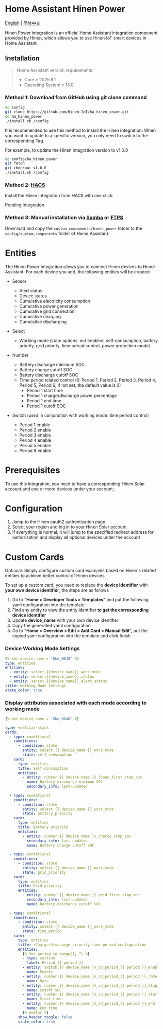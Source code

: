 # Home Assistant Hinen Power

[English](./README.md) | [简体中文](./doc/README_zh.md)

Hinen Power integration is an official Home Assistant integration component provided by Hinen, which allows you to use Hinen IoT smart devices in Home Assistant.

## Installation

> Home Assistant version requirements:
>
> - Core ≥ 2025.8.1
> - Operating System ≥ 13.0

### Method 1: Download from GitHub using git clone command

```bash
cd config
git clone https://github.com/Hinen-IoT/ha_hinen_power.git
cd ha_hinen_power
./install.sh /config
```

It is recommended to use this method to install the Hinen integration. When you want to update to a specific version, you only need to switch to the corresponding Tag.

For example, to update the Hinen integration version to v1.0.0

```bash
cd config/ha_hinen_power
git fetch
git checkout v1.0.0
./install.sh /config
```

### Method 2: [HACS](https://hacs.xyz/)

Install the Hinen integration from HACS with one click:

Pending integration

### Method 3: Manual installation via [Samba](https://github.com/home-assistant/addons/tree/master/samba) or [FTPS](https://github.com/hassio-addons/addon-ftp)

Download and copy the `custom_components/hinen_power` folder to the `config/custom_components` folder of Home Assistant.

# Entities
The Hinen Power integration allows you to connect Hinen devices to Home Assistant. For each device you add, the following entities will be created:

- Sensor
  - Alert status
  - Device status
  - Cumulative electricity consumption
  - Cumulative power generation
  - Cumulative grid connection
  - Cumulative charging
  - Cumulative discharging

- Select
  - Working mode (state options: not enabled, self-consumption, battery priority, grid priority, time period control, power protection mode)

- Number
  - Battery discharge minimum SOC
  - Battery charge cutoff SOC
  - Battery discharge cutoff SOC
  - Time period related control (6: Period 1, Period 2, Period 3, Period 4, Period 5, Period 6, if not set, the default value is 0)
    - Period 1 start time
    - Period 1 charge/discharge power percentage
    - Period 1 end time
    - Period 1 cutoff SOC
  
- Switch (used in conjunction with working mode: time period control)
  - Period 1 enable
  - Period 2 enable
  - Period 3 enable
  - Period 4 enable
  - Period 5 enable
  - Period 6 enable

# Prerequisites

To use this integration, you need to have a corresponding Hinen Solar account and one or more devices under your account;

# Configuration

1. Jump to the Hinen oauth2 authentication page
2. Select your region and log in to your Hinen Solar account
3. If everything is normal, it will jump to the specified redirect address for authorization and display all optional devices under the account

# Custom Cards
Optional: Simply configure custom card examples based on Hinen's related entities to achieve better control of Hinen devices

To set up a custom card, you need to replace the **device identifier** with **your own device identifier**, the steps are as follows

1. Go to "**Home > Developer Tools > Templates**" and put the following yaml configuration into the template
2. Find any entity to view the entity identifier **to get the corresponding device identifier**
3. Update **device_name** with your own device identifier
4. Copy the generated yaml configuration
5. Go to "**Home > Overview > Edit > Add Card > Manual Edit**", put the copied yaml configuration into the template and click finish

### Device Working Mode Settings

```yaml
{% set device_name = "6kw_0048" %}
type: entities
entities:
  - entity: select.{{device_name}}_work_mode
  - entity: sensor.{{device_name}}_status
  - entity: sensor.{{device_name}}_alert_status
title: Working Mode Settings
state_color: true
```
### Display attributes associated with each mode according to working mode

```yaml
{% set device_name = "6kw_0048" %}

type: vertical-stack
cards:
  - type: conditional
    conditions:
      - condition: state
        entity: select.{{ device_name }}_work_mode
        state: self_consumption
    card:
      type: entities
      title: Self-consumption
      entities:
        - entity: number.{{ device_name }}_looad_first_stop_soc
          name: Battery discharge minimum SOC
          secondary_info: last-updated
  
  - type: conditional
    conditions:
      - condition: state
        entity: select.{{ device_name }}_work_mode
        state: battery_priority
    card:
      type: entities
      title: Battery priority
      entities:
        - entity: number.{{ device_name }}_charge_stop_soc
          secondary_info: last-updated
          name: Battery charge cutoff SOC
  
  - type: conditional
    conditions:
      - condition: state
        entity: select.{{ device_name }}_work_mode
        state: grid_priority
    card:
      type: entities
      title: Grid priority
      entities:
        - entity: number.{{ device_name }}_grid_first_stop_soc
          secondary_info: last-updated
          name: Battery discharge cutoff SOC
  
  - type: conditional
    conditions:
      - condition: state
        entity: select.{{ device_name }}_work_mode
        state: time_period
    card:
      type: entities
      title: ⚡Charge/discharge priority time period configuration
      entities:
        {% for period in range(1, 7) %}
        - type: section
          label: Period {{ period }}
        - entity: switch.{{ device_name }}_cd_period_{{ period }}_enable
          name: Enable
        - entity: number.{{ device_name }}_cd_period_{{ period }}_rate
          name: Rate
        - entity: number.{{ device_name }}_cd_period_{{ period }}_stop_soc
          name: Cutoff SOC
        - entity: number.{{ device_name }}_cd_period_{{ period }}_start
          name: Start time
        - entity: number.{{ device_name }}_cd_period_{{ period }}_end
          name: End time
        {% endfor %}
      show_header_toggle: false
      state_color: true
```